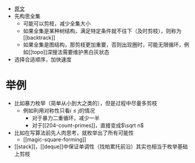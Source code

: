 - [原文](https://oiwiki.org/basic/enumerate/)
- 先构思全集
  - 可能可以剪枝，减少全集大小
  - 如果全集是某种树结构，满足特定条件就不往下（及时剪枝），则称为[[backtrack]]
  - 如果全集是图结构，那剪枝更加重要，否则出现圈时，可能无限循环，例如[[topo]]深搜法需要维护黑白灰状态
- 选择合适顺序，加快速度
# 举例
- 比如暴力枚举（简单从小到大之类的），但是过程中尽量多剪枝
  - 例如利用对称性只看$i\le j$的情况
    - 对于暴力二重循环，减少一半
    - 对于[[204-count-primes]]，直接变成$\sqrt n$
- 比如在写算法前先人肉思考，就枚举出了所有可能性
  - [[magic-square-forming]]
- [[stack]]，[[deque]]中保证单调性（找帕累托前沿）其实也相当于枚举基础上剪枝